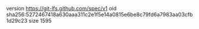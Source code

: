 version https://git-lfs.github.com/spec/v1
oid sha256:5272467418a630aaa311c2e1f5e14a0815e6be8c79fd6a7983aa03cfb1d29c23
size 1595
